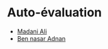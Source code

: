 
# Auto-évaluation 

- [Madani Ali](madani-ali/auto-évaluation-janvier.md)
- [Ben nasar Adnan](bennasar-adnan/auto-évaluation-janvier.md)
